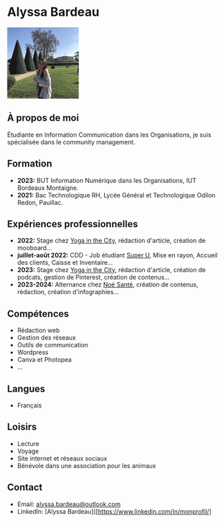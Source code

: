 # Alyssa Bardeau
![photo cv](./ME.jpg)

## À propos de moi
Étudiante en Information Communication dans les Organisations, je suis spécialisée dans le community management.

## Formation
- **2023:** BUT Information Numérique dans les Organisations, IUT Bordeaux Montaigne.
- **2021:** Bac Technologique RH, Lycée Général et Technologique Odilon Redon, Pauillac.

## Expériences professionnelles
- **2022:** Stage chez [Yoga in the City](#), rédaction d'article, création de mooboard...
- **juillet-août 2022:** CDD - Job étudiant [Super U](#), Mise en rayon, Accueil des clients, Caisse et Inventaire...
- **2023:** Stage chez [Yoga in the City](#), rédaction d'article, création de podcats, gestion de Pinterest, création de contenus...
- **2023-2024:** Alternance chez [Noé Santé](#), création de contenus, rédaction, création d'infographies...

## Compétences
- Rédaction web
- Gestion des réseaux
- Outils de communication
- Wordpress
- Canva et Photopea
- ...

## Langues
- Français

## Loisirs
- Lecture
- Voyage
- Site internet et réseaux sociaux
- Bénévole dans une association pour les animaux

## Contact
- Email: alyssa.bardeau@outlook.com
- LinkedIn: [Alyssa Bardeau]([https://www.linkedin.com/in/monprofil/]

